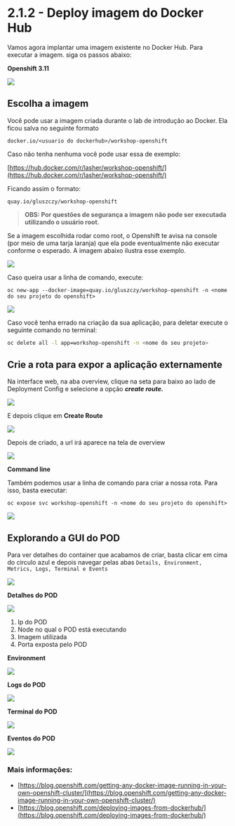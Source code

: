 # 2.1.2 - Deploy imagem do Docker Hub

Vamos agora implantar uma imagem existente no Docker Hub. Para executar a imagem. siga os passos abaixo:

**Openshift 3.11**

![](https://raw.githubusercontent.com/guaxinim/test-drive-openshift/master/gitbook/assets/deployimage.gif)

## Escolha a imagem

Você pode usar a imagem criada durante o lab de introdução ao Docker. Ela ficou salva no seguinte formato

```text
docker.io/<usuario do dockerhub>/workshop-openshift
```

Caso não tenha nenhuma você pode usar essa de exemplo:

[https://hub.docker.com/r/lasher/workshop-openshift/](https://hub.docker.com/r/lasher/workshop-openshift/)

Ficando assim o formato:

```text
quay.io/gluszczy/workshop-openshift
```

> **OBS: Por questões de segurança a imagem não pode ser executada utilizando o usuário root.**

Se a imagem escolhida rodar como root, o Openshift te avisa na console \(por meio de uma tarja laranja\) que ela pode eventualmente não executar conforme o esperado. A imagem abaixo ilustra esse exemplo.

![](https://raw.githubusercontent.com/guaxinim/test-drive-openshift/master/gitbook/assets/img-root.gif)

Caso queira usar a linha de comando, execute:

`oc new-app --docker-image=quay.io/gluszczy/workshop-openshift -n <nome do seu projeto do openshift>`

![](https://raw.githubusercontent.com/guaxinim/test-drive-openshift/master/gitbook/assets/peek-2017-12-07-09-29.gif)

Caso você tenha errado na criação da sua aplicação, para deletar execute o seguinte comando no terminal:

```bash
oc delete all -l app=workshop-openshift -n <nome do seu projeto>
```

## Crie a rota para expor a aplicação externamente

Na interface web, na aba overview, clique na seta para baixo ao lado de Deployment Config e selecione a opção _**create route.**_

![](https://raw.githubusercontent.com/guaxinim/test-drive-openshift/master/gitbook/assets/selection_227.png)

E depois clique em **Create Route**

![](https://raw.githubusercontent.com/guaxinim/test-drive-openshift/master/gitbook/assets/selection_228.png)

Depois de criado, a url irá aparece na tela de overview

![](https://raw.githubusercontent.com/guaxinim/test-drive-openshift/master/gitbook/assets/selection_229.png)

**Command line**

Também podemos usar a linha de comando para criar a nossa rota. Para isso, basta executar:

`oc expose svc workshop-openshift -n <nome do seu projeto do openshift>`

![](https://raw.githubusercontent.com/guaxinim/test-drive-openshift/master/gitbook/assets/svc.gif)

## Explorando a GUI do POD

Para ver detalhes do container que acabamos de criar, basta clicar em cima do circulo azul e depois navegar pelas abas `Details, Environment, Metrics, Logs, Terminal e Events`

![](https://raw.githubusercontent.com/guaxinim/test-drive-openshift/master/gitbook/assets/overview.gif)

**Detalhes do POD**

![](https://raw.githubusercontent.com/guaxinim/test-drive-openshift/master/gitbook/assets/selection_230.png)

1. Ip do POD
2. Node no qual o POD está executando
3. Imagem utilizada
4. Porta exposta pelo POD

**Environment**

![](https://raw.githubusercontent.com/guaxinim/test-drive-openshift/master/gitbook/assets/selection_234.png)

**Logs do POD**

![](https://raw.githubusercontent.com/guaxinim/test-drive-openshift/master/gitbook/assets/selection_231.png)

**Terminal do POD**

![](https://raw.githubusercontent.com/guaxinim/test-drive-openshift/master/gitbook/assets/selection_232.png)

**Eventos do POD**

![](https://raw.githubusercontent.com/guaxinim/test-drive-openshift/master/gitbook/assets/selection_233.png)

### Mais informações:[ ](https://blog.openshift.com/deploying-images-from-dockerhub/)

* [https://blog.openshift.com/getting-any-docker-image-running-in-your-own-openshift-cluster/](https://blog.openshift.com/getting-any-docker-image-running-in-your-own-openshift-cluster/)
* [https://blog.openshift.com/deploying-images-from-dockerhub/](https://blog.openshift.com/deploying-images-from-dockerhub/)



